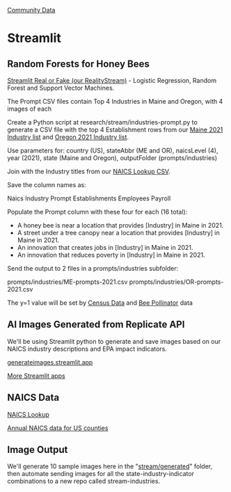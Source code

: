 [Community Data](/community-data/) 

# Streamlit 


## Random Forests for Honey Bees

[Streamlit Real or Fake (our RealityStream)](https://github.com/ModelEarth/RealityStream) - Logistic Regression, Random Forest and Support Vector Machines.

The Prompt CSV files contain Top 4 Industries in Maine and Oregon, with 4 images of each

Create a Python script at research/stream/industries-prompt.py to  
generate a CSV file with the top 4 Establishment rows from our 
[Maine 2021 Industry list](https://model.earth/community-data/industries/naics/US/counties/ME/US-ME-census-naics4-2021.csv) and [Oregon 2021 Industry list](https://model.earth/community-data/industries/naics/US/counties/OR/US-OR-census-naics4-2021.csv).

Use parameters for: country (US), stateAbbr (ME and OR), naicsLevel (4), year (2021), state (Maine and Oregon), outputFolder (prompts/industries)

Join with the Industry titles from our [NAICS Lookup CSV](https://model.earth/community-data/us/id_lists/industry_id_list.csv).

Save the column names as:

Naics
Industry
Prompt
Establishments
Employees
Payroll

Populate the Prompt column with these four for each (16 total):
- A honey bee is near a location that provides [Industry] in Maine in 2021.
- A street under a tree canopy near a location that provides [Industry] in Maine in 2021.
- An innovation that creates jobs in [Industry] in Maine in 2021.
- An innovation that reduces poverty in [Industry] in Maine in 2021.

Send the output to 2 files in a prompts/industries subfolder:

prompts/industries/ME-prompts-2021.csv
prompts/industries/OR-prompts-2021.csv

The y=1 value will be set by [Census Data](https://www.censusreporter.org/data/map/?table=B06011&geo_ids=040|01000US) and [Bee Pollinator](../bees/) data


## AI Images Generated from Replicate API

We'll be using Streamlit python to generate and save images based on our NAICS industry descriptions and EPA impact indicators.

[generateimages.streamlit.app](https://generateimages.streamlit.app)

[More Streamlit apps](https://streamlit.io/gallery)

## NAICS Data

[NAICS Lookup](https://model.earth/data-pipeline/timelines/tabulator/)

[Annual NAICS data for US counties](https://github.com/ModelEarth/community-data/tree/master/industries/naics/US/counties)

## Image Output

We'll generate 10 sample images here in the "[stream/generated](generated)" folder, then automate sending images for all the state-industry-indicator combinations to a new repo called stream-industries.